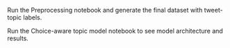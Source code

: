 Run the Preprocessing notebook and generate the final dataset with tweet-topic labels.

Run the Choice-aware topic model notebook to see model architecture and results.
